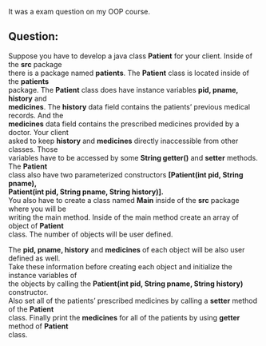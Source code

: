 It was a exam question on my OOP course.

## Question:
Suppose you have to develop a java class  **Patient**  for your client. Inside of the  **src**  package  
there is a package named  **patients**.  The  **Patient**  class is located inside of the  **patients**  
package.  The  **Patient**  class does have instance variables  **pid, pname, history** and  
**medicines**. The  **history**  data field contains the patients’ previous medical records. And the  
**medicines**  data field contains the prescribed medicines provided by a doctor. Your client  
asked to keep  **history** and **medicines**  directly inaccessible from other classes. Those  
variables have to be accessed by some  **String getter()**  and  **setter**  methods. The  **Patient**  
class  also  have  two  parameterized  constructors  **[Patient(int  pid,  String  pname),  
Patient(int  pid,  String  pname,  String  history)].**  
You also have to create a class named  **Main**  inside of the  **src**  package where you will be  
writing the  main method. Inside of the main method create an array of object of  **Patient**  
class. The number of objects will be user defined.

The  **pid, pname, history** and **medicines**  of each object will be also user defined as well.  
Take these information before creating each object and initialize the instance variables of  
the objects by calling the  **Patient(int pid, String pname, String history)** constructor.  
Also set all of the patients’ prescribed medicines by calling a  **setter**  method of the  **Patient**  
class. Finally print the  **medicines**  for all of the patients by using  **getter**  method of  **Patient**  
class.
